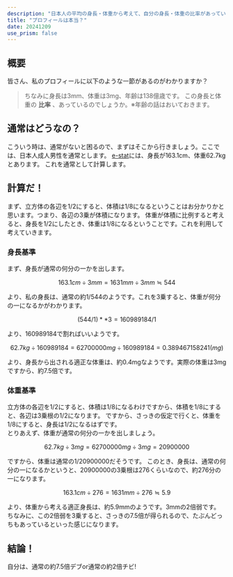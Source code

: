 ```yaml
---
description: "日本人の平均の身長・体重から考えて、自分の身長・体重の比率があっているのか計算してみた記事です。"
title: "プロフィールは本当？"
date: 20241209
use_prism: false
---
```

## 概要
皆さん、私のプロフィールに以下のような一節があるのがわかりますか？
> ちなみに身長は3mm、体重は3mg、年齢は138億歳です。
この身長と体重の **比率** 、あっているのでしょうか。※年齢の話はおいておきます。
## 通常はどうなの？
こういう時は、通常がないと困るので、まずはそこから行きましょう。ここでは、日本人成人男性を通常とします。
[e-stat](https://www.e-stat.go.jp/dbview?sid=0003224177)には、身長が163.1cm、体重62.7kgとあります。
これを通常として計算します。
## 計算だ！
まず、立方体の各辺を1/2にすると、体積は1/8になるということはお分かりかと思います。つまり、各辺の3乗が体積になります。
体重が体積に比例すると考えると、身長を1/2にしたとき、体重は1/8になるということです。これを利用して考えていきます。
### 身長基準
まず、身長が通常の何分の一かを出します。
```math
163.1cm ÷ 3mm = 1631mm ÷ 3mm ≒ 544
```
より、私の身長は、通常の約1/544のようです。これを3乗すると、体重が何分の一になるかがわかります。
```math
(544/1) ** 3 = 160989184/1
```
より、160989184で割ればいいようです。
```math
62.7kg ÷ 160989184 = 62700000mg ÷ 160989184 = 0.389467158241(mg)
```
より、身長から出される適正な体重は、約0.4mgなようです。実際の体重は3mgですから、約7.5倍です。
### 体重基準
立方体の各辺を1/2にすると、体積は1/8になるわけですから、体積を1/8にすると、各辺は3乗根の1/2になります。
ですから、さっきの仮定で行くと、体重を1/8にすると、身長は1/2になるはずです。  
とりあえず、体重が通常の何分の一かを出しましょう。
```math
62.7kg ÷ 3mg = 62700000mg ÷ 3mg = 20900000
```
ですから、体重は通常の1/20900000だそうです。
このとき、身長は、通常の何分の一になるかというと、20900000の3乗根は276くらいなので、約276分の一になります。
```math
163.1cm ÷ 276 = 1631mm ÷ 276 ≒ 5.9
```
より、体重から考える適正身長は、約5.9mmのようです。3mmの2倍弱です。  
ちなみに、この2倍弱を3乗すると、さっきの7.5倍が得られるので、たぶんどっちもあっているといった感じになります。
## 結論！
自分は、通常の約7.5倍デブor通常の約2倍チビ!
